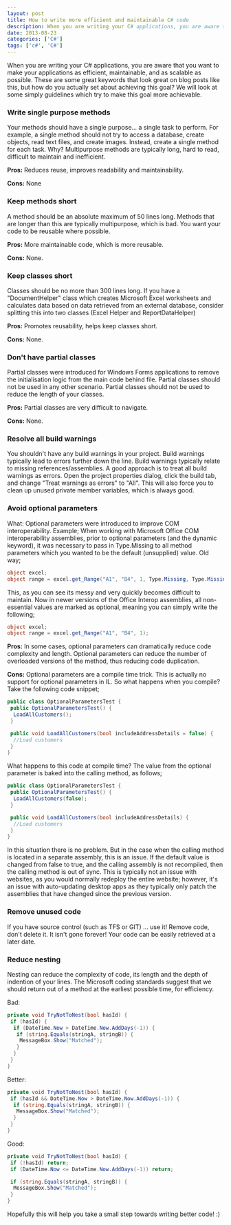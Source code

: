 ```yaml
---
layout: post
title: How to write more efficient and maintainable C# code
description: When you are writing your C# applications, you are aware that you want to make your applications as efficient, maintainable, and as scalable as possible.
date: 2013-08-23
categories: ['C#']
tags: ['c#', 'C#']
---
```


When you are writing your C# applications, you are aware that you want to make your applications as efficient, maintainable, and as scalable as possible. These are some great keywords that look great on blog posts like this, but how do you actually set about achieving this goal? We will look at some simply guidelines which try to make this goal more achievable.

### Write single purpose methods

Your methods should have a single purpose... a single task to perform. For example, a single method should not try to access a database, create objects, read text files, and create images. Instead, create a single method for each task. Why? Multipurpose methods are typically long, hard to read, difficult to maintain and inefficient.

**Pros:** Reduces reuse, improves readability and maintainability.

**Cons:** None

### Keep methods short

A method should be an absolute maximum of 50 lines long. Methods that are longer than this are typically multipurpose, which is bad. You want your code to be reusable where possible.

**Pros:** More maintainable code, which is more reusable.

**Cons:** None.

### Keep classes short

Classes should be no more than 300 lines long. If you have a "DocumentHelper" class which creates Microsoft Excel worksheets and calculates data based on data retrieved from an external database, consider splitting this into two classes (Excel Helper and ReportDataHelper)

**Pros:** Promotes reusability, helps keep classes short.

**Cons:** None.

### Don't have partial classes

Partial classes were introduced for Windows Forms applications to remove the initialisation logic from the main code behind file. Partial classes should not be used in any other scenario. Partial classes should not be used to reduce the length of your classes.

**Pros:** Partial classes are very difficult to navigate.

**Cons:** None.

### Resolve all build warnings

You shouldn't have any build warnings in your project. Build warnings typically lead to errors further down the line. Build warnings typically relate to missing references/assemblies. A good approach is to treat all build warnings as errors.
Open the project properties dialog, click the build tab, and change "Treat warnings as errors" to "All". This will also force you to clean up unused private member variables, which is always good.

### Avoid optional parameters

What: Optional parameters were introduced to improve COM interoperability. Example; When working with Microsoft Office COM interoperability assemblies, prior to optional parameters (and the dynamic keyword), it was necessary to pass in Type.Missing to all method parameters which you wanted to be the default (unsupplied) value. Old way;

```csharp
object excel;
object range = excel.get_Range("A1", "B4", 1, Type.Missing, Type.Missing, Type.Missing, Type.Missing, Type.Missing, Type.Missing);
```

This, as you can see its messy and very quickly becomes difficult to maintain. Now in newer versions of the Office Interop assemblies, all non-essential values are marked as optional, meaning you can simply write the following;

```csharp
object excel;
object range = excel.get_Range("A1", "B4", 1);
```

**Pros:** In some cases, optional parameters can dramatically reduce code complexity and length. Optional parameters can reduce the number of overloaded versions of the method, thus reducing code duplication.

**Cons:** Optional parameters are a compile time trick. This is actually no support for optional parameters in IL. So what happens when you compile? Take the following code snippet;

```csharp
public class OptionalParametersTest {
 public OptionalParametersTest() {
  LoadAllCustomers();
 }

 public void LoadAllCustomers(bool includeAddressDetails = false) {
  //Load customers
 }
}
```

What happens to this code at compile time? The value from the optional parameter is baked into the calling method, as follows;

```csharp
public class OptionalParametersTest {
 public OptionalParametersTest() {
  LoadAllCustomers(false);
 }

 public void LoadAllCustomers(bool includeAddressDetails) {
  //Load customers
 }
}
```

In this situation there is no problem. But in the case when the calling method is located in a separate assembly, this is an issue. If the default value is changed from false to true, and the calling assembly is not recompiled, then the calling method is out of sync. This is typically not an issue with websites, as you would normally redeploy the entire website; however, it's an issue with auto-updating desktop apps as they typically only patch the assemblies that have changed since the previous version.

### Remove unused code

If you have source control (such as TFS or GIT) ... use it! Remove code, don't delete it. It isn't gone forever! Your code can be easily retrieved at a later date.

### Reduce nesting

Nesting can reduce the complexity of code, its length and the depth of indention of your lines. The Microsoft coding standards suggest that we should return out of a method at the earliest possible time, for efficiency.

Bad:

```csharp
private void TryNotToNest(bool hasId) {
 if (hasId) {
  if (DateTime.Now > DateTime.Now.AddDays(-1)) {
   if (string.Equals(stringA, stringB)) {
    MessageBox.Show("Matched");
   }
  }
 }
}
```

Better:

```csharp
private void TryNotToNest(bool hasId) {
 if (hasId && DateTime.Now > DateTime.Now.AddDays(-1)) {
  if (string.Equals(stringA, stringB)) {
   MessageBox.Show("Matched");
  }
 }
}
```

Good:

```csharp
private void TryNotToNest(bool hasId) {
 if (!hasId) return;
 if (DateTime.Now <= DateTime.Now.AddDays(-1)) return;

 if (string.Equals(stringA, stringB)) {
  MessageBox.Show("Matched");
 }
}
```

Hopefully this will help you take a small step towards writing better code! :)
